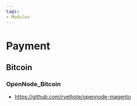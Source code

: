```yaml
---
tags:
- Modules
---
```


# Payment

## Bitcoin

### OpenNode_Bitcoin

- https://github.com/rvelhote/opennode-magento
